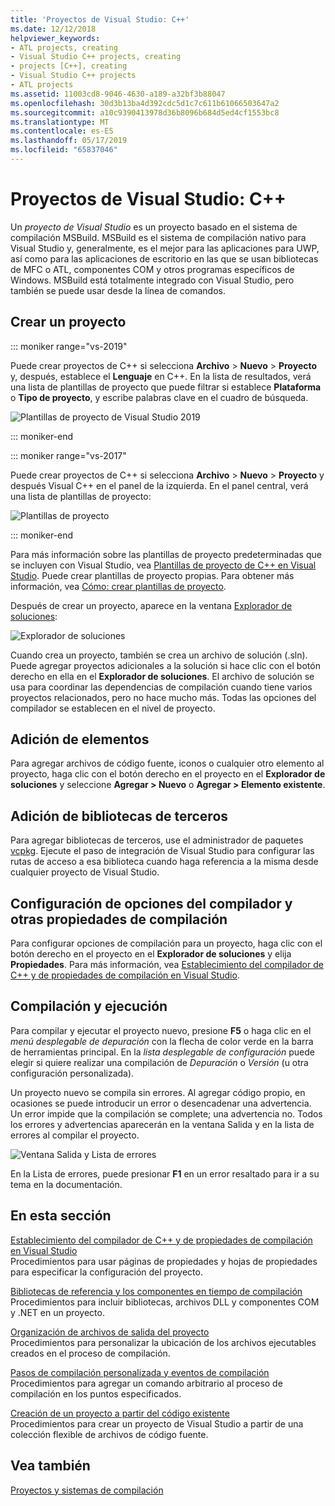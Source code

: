 ```yaml
---
title: 'Proyectos de Visual Studio: C++'
ms.date: 12/12/2018
helpviewer_keywords:
- ATL projects, creating
- Visual Studio C++ projects, creating
- projects [C++], creating
- Visual Studio C++ projects
- ATL projects
ms.assetid: 11003cd8-9046-4630-a189-a32bf3b88047
ms.openlocfilehash: 30d3b13ba4d392cdc5d1c7c611b61066503647a2
ms.sourcegitcommit: a10c9390413978d36b8096b684d5ed4cf1553bc8
ms.translationtype: MT
ms.contentlocale: es-ES
ms.lasthandoff: 05/17/2019
ms.locfileid: "65837046"
---
```

# <a name="visual-studio-projects---c"></a>Proyectos de Visual Studio: C++

Un *proyecto de Visual Studio* es un proyecto basado en el sistema de compilación MSBuild. MSBuild es el sistema de compilación nativo para Visual Studio y, generalmente, es el mejor para las aplicaciones para UWP, así como para las aplicaciones de escritorio en las que se usan bibliotecas de MFC o ATL, componentes COM y otros programas específicos de Windows. MSBuild está totalmente integrado con Visual Studio, pero también se puede usar desde la línea de comandos. 

## <a name="create-a-project"></a>Crear un proyecto

::: moniker range="vs-2019"

Puede crear proyectos de C++ si selecciona **Archivo** > **Nuevo** > **Proyecto** y, después, establece el **Lenguaje** en C++. En la lista de resultados, verá una lista de plantillas de proyecto que puede filtrar si establece **Plataforma** o **Tipo de proyecto**, y escribe palabras clave en el cuadro de búsqueda. 

   ![Plantillas de proyecto de Visual Studio 2019](../build/media/vs2019-choose-console-app.png "Cuadro de diálogo Nuevo proyecto de Visual Studio 2019")

::: moniker-end

::: moniker range="vs-2017"

Puede crear proyectos de C++ si selecciona **Archivo** > **Nuevo** > **Proyecto** y después Visual C++ en el panel de la izquierda. En el panel central, verá una lista de plantillas de proyecto:

   ![Plantillas de proyecto](../overview/media/vs2017-new-project.png "Cuadro de diálogo Nuevo proyecto de Visual Studio 2017")

::: moniker-end

Para más información sobre las plantillas de proyecto predeterminadas que se incluyen con Visual Studio, vea [Plantillas de proyecto de C++ en Visual Studio](reference/visual-cpp-project-types.md). Puede crear plantillas de proyecto propias. Para obtener más información, vea [Cómo: crear plantillas de proyecto](/visualstudio/ide/how-to-create-project-templates).

Después de crear un proyecto, aparece en la ventana [Explorador de soluciones](/visualstudio/ide/solutions-and-projects-in-visual-studio):

   ![Explorador de soluciones](media/mathlibrary-solution-explorer-153.png)

Cuando crea un proyecto, también se crea un archivo de solución (.sln). Puede agregar proyectos adicionales a la solución si hace clic con el botón derecho en ella en el **Explorador de soluciones**. El archivo de solución se usa para coordinar las dependencias de compilación cuando tiene varios proyectos relacionados, pero no hace mucho más. Todas las opciones del compilador se establecen en el nivel de proyecto.

## <a name="add-items"></a>Adición de elementos

Para agregar archivos de código fuente, iconos o cualquier otro elemento al proyecto, haga clic con el botón derecho en el proyecto en el **Explorador de soluciones** y seleccione **Agregar > Nuevo** o **Agregar > Elemento existente**.

## <a name="add-third-party-libraries"></a>Adición de bibliotecas de terceros

Para agregar bibliotecas de terceros, use el administrador de paquetes [vcpkg](vcpkg.md). Ejecute el paso de integración de Visual Studio para configurar las rutas de acceso a esa biblioteca cuando haga referencia a la misma desde cualquier proyecto de Visual Studio. 

## <a name="set-compiler-options-and-other-build-properties"></a>Configuración de opciones del compilador y otras propiedades de compilación

Para configurar opciones de compilación para un proyecto, haga clic con el botón derecho en el proyecto en el **Explorador de soluciones** y elija **Propiedades**. Para más información, vea [Establecimiento del compilador de C++ y de propiedades de compilación en Visual Studio](working-with-project-properties.md).

## <a name="compile-and-run"></a>Compilación y ejecución

Para compilar y ejecutar el proyecto nuevo, presione **F5** o haga clic en el *menú desplegable de depuración* con la flecha de color verde en la barra de herramientas principal. En la *lista desplegable de configuración* puede elegir si quiere realizar una compilación de *Depuración* o *Versión* (u otra configuración personalizada).

Un proyecto nuevo se compila sin errores. Al agregar código propio, en ocasiones se puede introducir un error o desencadenar una advertencia. Un error impide que la compilación se complete; una advertencia no. Todos los errores y advertencias aparecerán en la ventana Salida y en la lista de errores al compilar el proyecto. 

   ![Ventana Salida y Lista de errores](../overview/media/vs2017-output-error-list.png)

En la Lista de errores, puede presionar **F1** en un error resaltado para ir a su tema en la documentación.

## <a name="in-this-section"></a>En esta sección

[Establecimiento del compilador de C++ y de propiedades de compilación en Visual Studio](working-with-project-properties.md)<br/>
Procedimientos para usar páginas de propiedades y hojas de propiedades para especificar la configuración del proyecto.

[Bibliotecas de referencia y los componentes en tiempo de compilación](adding-references-in-visual-cpp-projects.md)<br/>
Procedimientos para incluir bibliotecas, archivos DLL y componentes COM y .NET en un proyecto.
 
[Organización de archivos de salida del proyecto](how-to-organize-project-output-files-for-builds.md)<br/>
Procedimientos para personalizar la ubicación de los archivos ejecutables creados en el proceso de compilación.

[Pasos de compilación personalizada y eventos de compilación](understanding-custom-build-steps-and-build-events.md)<br/>
Procedimientos para agregar un comando arbitrario al proceso de compilación en los puntos especificados.

[Creación de un proyecto a partir del código existente](how-to-create-a-cpp-project-from-existing-code.md)<br/>
Procedimientos para crear un proyecto de Visual Studio a partir de una colección flexible de archivos de código fuente.

## <a name="see-also"></a>Vea también

[Proyectos y sistemas de compilación](projects-and-build-systems-cpp.md)<br>
